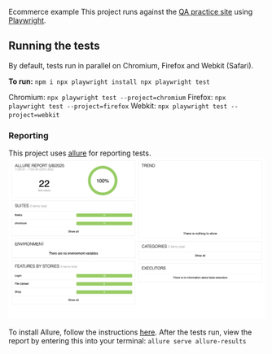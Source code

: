Ecommerce example
This project runs against the [QA practice site](https://qa-practice.netlify.app) using [Playwright](https://playwright.dev/).

## Running the tests
By default, tests run in parallel on Chromium, Firefox and Webkit (Safari).

**To run:**
`npm i
npx playwright install
npx playwright test`

Chromium: `npx playwright test --project=chromium`
Firefox: `npx playwright test --project=firefox`
Webkit: `npx playwright test --project=webkit`

### Reporting
This project uses [allure](https://allurereport.org/) for reporting tests.
![alt text](./allure.png)

To install Allure, follow the instructions [here](https://allurereport.org/docs/install/). After the tests run, view the report by entering this into your terminal:
`allure serve allure-results`
